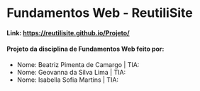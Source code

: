 ﻿# Fundamentos Web - ReutiliSite
<h4>Link: <a href="https://reutilisite.github.io/Projeto/">https://reutilisite.github.io/Projeto/</a></h4>
<h4>Projeto da disciplina de Fundamentos Web feito por:</h4>
<ul>
  <li>Nome: Beatriz Pimenta de Camargo | TIA: </li>
  <li>Nome: Geovanna da Silva Lima | TIA: </li>
  <li>Nome: Isabella Sofia Martins | TIA: </li>
</ul>

